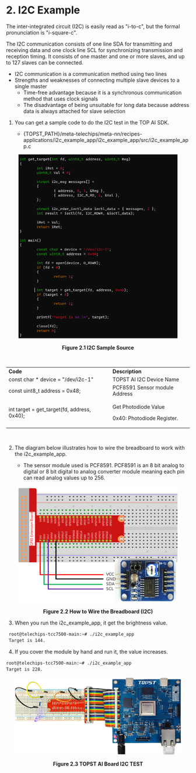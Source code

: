 ﻿# 2. I2C Example

The inter-integrated circuit (I2C) is easily read as "i-to-c", but the formal pronunciation is "i-square-c".

The I2C communication consists of one line SDA for transmitting and
receiving data and one clock line SCL for synchronizing transmission and
reception timing. It consists of one master and one or more slaves, and
up to 127 slaves can be connected.

- I2C communication is a communication method using two lines
- Strengths and weaknesses of connecting multiple slave devices to a single master
  - Time-free advantage because it is a synchronous communication method that uses clock signals
  - The disadvantage of being unsuitable for long data because address data is always attached for slave selection

1.  You can get a sample code to do the I2C test in the TOP AI SDK.

    - {TOPST_PATH}/meta-telechips/meta-nn/recipes-applications/i2c_example_app/i2c_example_app/src/i2c_example_app.c

<p align="center"><img src="https://github.com/topst-development/Documentation/blob/main/TOPST-AI/Software/media/2. I2C.image1.png"
style="width:4.54861in;height:5.23958in"</p>
<p align="center"><strong>Figure 2.1 I2C Sample Source</strong></p>

<br/>

<table align="center">
<colgroup>
<col style="width: 56%" />
<col style="width: 43%" />
</colgroup>
<tbody>
<tr class="odd">
<td><strong>Code</strong></td>
<td><strong>Description</strong></td>
</tr>
<tr class="even">
<td>const char * device = "/dev/i2c-1"</td>
<td>TOPST AI I2C Device Name</td>
</tr>
<tr class="odd">
<td>const uint8_t address = 0x48;</td>
<td>PCF8591 Sensor module Address</td>
</tr>
<tr class="even">
<td>int target = get_target(fd, address, 0x40);</td>
<td><p>Get Photodiode Value</p>
<p>0x40: Photodiode Register.</p></td>
</tr>
</tbody>
</table>

<br/>

2.  The diagram below illustrates how to wire the breadboard to work
    with the i2c_example_app.

    - The sensor module used is PCF8591. PCF8591 is an 8 bit analog to
  digital or 8 bit digital to analog converter module meaning each pin
  can read analog values up to 256.

  <p align="center"><img src="https://github.com/topst-development/Documentation/blob/main/TOPST-AI/Software/media/2. I2C.image2.png"
  style="width:4.53264in;height:3.31458in" /></p>

 <p align="center"><strong> Figure 2.2 How to Wire the Breadboard (I2C)</strong></p>

3.  When you run the i2c_example_app, it get the brightness value.

```bash
 root@telechips-tcc7500-main:~# ./i2c_example_app
 Target is 144.
```

4.  If you cover the module by hand and run it, the value increases.

```bash
root@telechips-tcc7500-main:~# ./i2c_example_app
Target is 228.
```

<p align="center"><img src="https://github.com/topst-development/Documentation/blob/main/TOPST-AI/Software/media/2. I2C.image3.png"
style="width:4.741in;height:2.20097in" /></p>

<p align="center"><strong>Figure 2.3 TOPST AI Board I2C TEST</strong></p>
